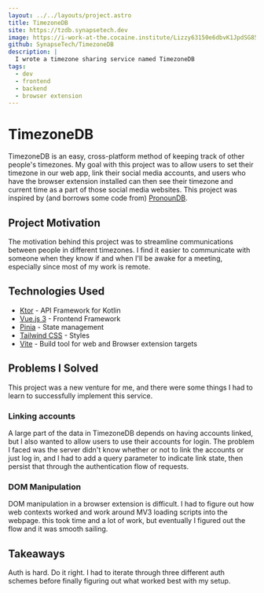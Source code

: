 ```yaml
---
layout: ../../layouts/project.astro
title: TimezoneDB
site: https://tzdb.synapsetech.dev
image: https://i-work-at-the.cocaine.institute/Lizzy63150e6dbvK1JpdSG85R.png
github: SynapseTech/TimezoneDB
description: |
  I wrote a timezone sharing service named TimezoneDB
tags:
  - dev
  - frontend
  - backend
  - browser extension
---
```


# TimezoneDB
TimezoneDB is an easy, cross-platform method of keeping track of other people's
timezones. My goal with this project was to allow users to set their timezone
in our web app, link their social media accounts, and users who have the browser
extension installed can then see their timezone and current time as a part of
those social media websites. This project was inspired by (and borrows some code
from) [PronounDB](https://pronoundb.org).

## Project Motivation
The motivation behind this project was to streamline communications between
people in different timezones. I find it easier to communicate with someone when
they know if and when I'll be awake for a meeting, especially since most of my
work is remote.

## Technologies Used
- [Ktor](https://ktor.io) - API Framework for Kotlin
- [Vue.js 3](https://nextjs.org) - Frontend Framework
- [Pinia](https://pinia.vuejs.org/) - State management
- [Tailwind CSS](https://tailwindcss.com) - Styles
- [Vite](https://vitejs.org) - Build tool for web and Browser extension targets

## Problems I Solved
This project was a new venture for me, and there were some things I had to learn
to successfully implement this service.

### Linking accounts
A large part of the data in TimezoneDB depends on having accounts linked, but I
also wanted to allow users to use their accounts for login. The problem I faced
was the server didn't know whether or not to link the accounts or just log in,
and I had to add a query parameter to indicate link state, then persist that
through the authentication flow of requests.

### DOM Manipulation
DOM manipulation in a browser extension is difficult. I had to figure out how
web contexts worked and work around MV3 loading scripts into the webpage. this
took time and a lot of work, but eventually I figured out the flow and it was
smooth sailing.

## Takeaways
Auth is hard. Do it right. I had to iterate through three different auth schemes
before finally figuring out what worked best with my setup.